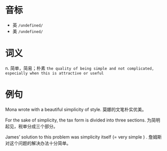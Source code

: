 # 音标

- 英 `/undefined/`
- 美 `/undefined/`

# 词义

n. 简单，简易；朴素
`the quality of being simple and not complicated, especially when this is attractive or useful`

# 例句

Mona wrote with a beautiful simplicity of style.
莫娜的文笔朴实优美。

For the sake of simplicity, the tax form is divided into three sections.
为简明起见，税单分成三个部分。

James’ solution to this problem was simplicity itself (= very simple ) .
詹姆斯对这个问题的解决办法十分简单。


